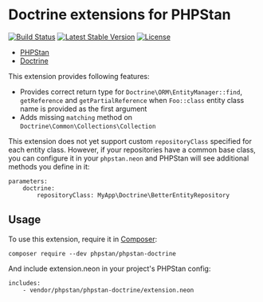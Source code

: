 # Doctrine extensions for PHPStan

[![Build Status](https://travis-ci.org/phpstan/phpstan-doctrine.svg)](https://travis-ci.org/phpstan/phpstan-doctrine)
[![Latest Stable Version](https://poser.pugx.org/phpstan/phpstan-doctrine/v/stable)](https://packagist.org/packages/phpstan/phpstan-doctrine)
[![License](https://poser.pugx.org/phpstan/phpstan-doctrine/license)](https://packagist.org/packages/phpstan/phpstan-doctrine)

* [PHPStan](https://github.com/phpstan/phpstan)
* [Doctrine](http://www.doctrine-project.org/)

This extension provides following features:

* Provides correct return type for `Doctrine\ORM\EntityManager::find`, `getReference` and `getPartialReference` when `Foo::class` entity class name is provided as the first argument
* Adds missing `matching` method on `Doctrine\Common\Collections\Collection`

This extension does not yet support custom `repositoryClass` specified for each entity class. However, if your repositories have a common base class, you can configure it in your `phpstan.neon` and PHPStan will see additional methods you define in it:

```
parameters:
	doctrine:
		repositoryClass: MyApp\Doctrine\BetterEntityRepository
```

## Usage

To use this extension, require it in [Composer](https://getcomposer.org/):

```
composer require --dev phpstan/phpstan-doctrine
```

And include extension.neon in your project's PHPStan config:

```
includes:
	- vendor/phpstan/phpstan-doctrine/extension.neon
```
